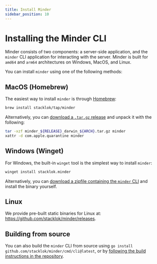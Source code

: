 ```yaml
---
title: Install Minder
sidebar_position: 10
---
```


# Installing the Minder CLI

Minder consists of two components: a server-side application, and the `minder`
CLI application for interacting with the server.  Minder is built for `amd64`
and `arm64` architectures on Windows, MacOS, and Linux.

You can install `minder` using one of the following methods:

## MacOS (Homebrew)

The easiest way to install `minder` is through [Homebrew](https://brew.sh/):

```bash
brew install stacklok/tap/minder
```

Alternatively, you can [download a `.tar.gz` release](https://github.com/stacklok/minder/releases) and unpack it with the following:

```bash
tar -xzf minder_${RELEASE}_darwin_${ARCH}.tar.gz minder
xattr -d com.apple.quarantine minder
```

## Windows (Winget)

For Windows, the built-in `winget` tool is the simplest way to install `minder`:

```bash
winget install stacklok.minder
```

Alternatively, you can [download a zipfile containing the `minder` CLI](https://github.com/stacklok/minder/releases) and install the binary yourself.

## Linux

We provide pre-built static binaries for Linux at: https://github.com/stacklok/minder/releases.

## Building from source

You can also build the `minder` CLI from source using `go install github.com/stacklok/minder/cmd/cli@latest`, or by [following the build instructions in the repository](https://github.com/stacklok/minder#build-from-source).